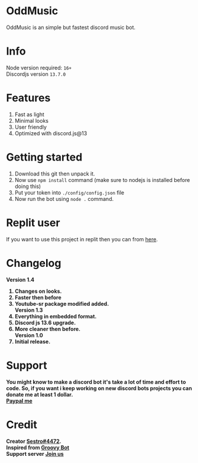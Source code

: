 # OddMusic
OddMusic is an simple but fastest discord music bot.
# Info
Node version required: `16+`<br/>
Discordjs version `13.7.0`
# Features
1. Fast as light
2. Minimal looks
3. User friendly
4. Optimized with discord.js@13
# Getting started
1. Download this git then unpack it.
2. Now use `npm install` command (make sure to nodejs is installed before doing this)
3. Put your token into `./config/config.json` file
4. Now run the bot using `node .` command.
# Replit user
If you want to use this project in replit then you can from [here](https://replit.com/@SayemMiaji/OddMusic).
# Changelog
<b>Version 1.4<b><br>
1. Changes on looks.<br>
2. Faster then before<br>
3. Youtube-sr package modified added.<br>
<b>Version 1.3<b><br>
1. Everything in embedded format.<br>
2. Discord js 13.6 upgrade.<br>
3. More cleaner then before.<br>
<b>Version 1.0<b><br>
1. Initial release.
# Support
You might know to make a discord bot it's take a lot of time and effort to code. So, if you want i keep working on new discord bots projects you can donate me at least 1 dollar.<br/>
[Paypal me](https://paypal.me/sestro69)
# Credit
Creator [Sestro#4472](https://oddcoder.xyz/).<br/>
Inspired from [Groovy Bot](https://groovy.bot/)<br/>
Support server [Join us](https://discord.gg/7KtdeePrHV)<br/>
